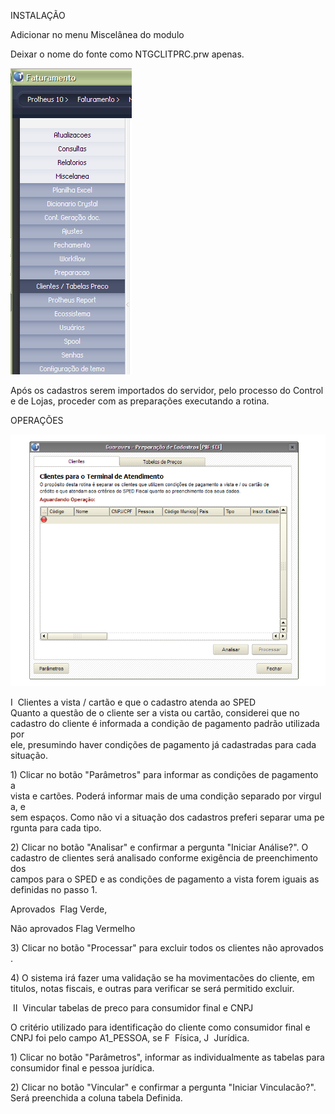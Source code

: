 INSTALAÇÃO


Adicionar no menu Miscelânea do modulo

Deixar o nome do fonte como NTGCLITPRC.prw apenas.

![ScreenShot](screenshots/snaptshot01.png)

Após os cadastros serem importados do servidor, pelo processo do Controle de Lojas, proceder com as preparações executando a rotina.

OPERAÇÕES

![ScreenShot](screenshots/snaptshot02.png)

I ­ Clientes a vista / cartão e que o cadastro atenda ao SPED Quanto a questão de o cliente ser a vista ou cartão, considerei que no cadastro do cliente é informada a condição de pagamento padrão utilizada por ele, presumindo haver condições de pagamento já cadastradas para cada 
situação.

1) Clicar no botão "Parâmetros" para informar as condições de pagamento a vista e cartões. Poderá informar mais de uma condição separado por virgula, e
sem espaços. Como não vi a situação dos cadastros preferi separar uma pergunta
para cada tipo.

2) Clicar no botão "Analisar" e confirmar a pergunta "Iniciar Análise?". O
cadastro de clientes será analisado conforme exigência de preenchimento dos
campos para o SPED e as condições de pagamento a vista forem iguais as
definidas no passo 1.

Aprovados ­ Flag Verde,

Não aprovados Flag Vermelho

3) Clicar no botão "Processar" para excluir todos os clientes não aprovados.

4) O sistema irá fazer uma validação se ha movimentacões do cliente, em
titulos, notas fiscais, e outras para verificar se será permitido excluir.

­­­­­­­­­­­­­­­­­­­­­­­­­­­­­­­­­­­
II ­ Vincular tabelas de preco para consumidor final e CNPJ

O critério utilizado para identificação do cliente como consumidor final e
CNPJ foi pelo campo A1_PESSOA, se F ­ Física, J ­ Jurídica.

1) Clicar no botão "Parâmetros", informar as individualmente as tabelas para
consumidor final e pessoa jurídica.

2) Clicar no botão "Vincular" e confirmar a pergunta "Iniciar Vinculacão?".
Será preenchida a coluna tabela Definida.
